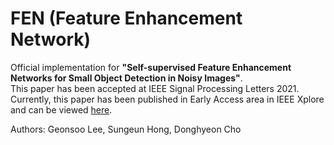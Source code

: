 # FEN (Feature Enhancement Network)
Official implementation for **"Self-supervised Feature Enhancement Networks for Small Object Detection in Noisy Images"**.  
This paper has been accepted at IEEE Signal Processing Letters 2021.  
Currently, this paper has been published in Early Access area in IEEE Xplore and can be viewed [here](https://ieeexplore.ieee.org/document/9432743). 
  
Authors: Geonsoo Lee, Sungeun Hong, Donghyeon Cho
